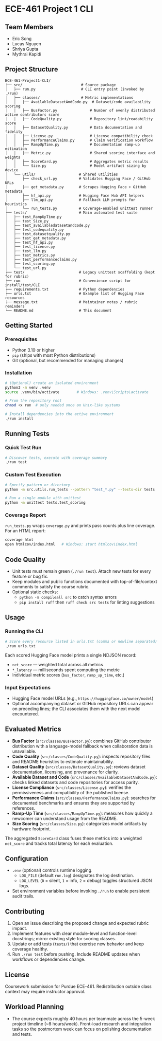# ECE-461 Project 1 CLI

## Team Members
- Eric Song  
- Lucas Nguyen  
- Shriya Gupta  
- Mythrai Kapidi

## Project Structure

```
ECE-461-Project1-CLI/
├── src/                           # Source package
│   ├── run.py                     # CLI entry point (invoked by ./run)
│   ├── classes/                   # Metric implementations
│   │   ├── AvailableDatasetAndCode.py  # Dataset/code availability scoring
│   │   ├── BusFactor.py               # Number of evenly distributed active contributors score
│   │   ├── CodeQuality.py             # Repository lint/readability score
│   │   ├── DatasetQuality.py          # Data documentation and fidelity
│   │   ├── License.py                 # License compatibility check
│   │   ├── PerformanceClaims.py       # Claim verification workflow
│   │   ├── RampUpTime.py              # Documentation ramp-up estimation
│   │   ├── Metric.py                  # Shared scoring interface and weights
│   │   ├── ScoreCard.py               # Aggregates metric results
│   │   └── Size.py                    # Model artifact sizing by device
│   └── utils/                    # Shared utilities
│       ├── check_url.py          # Validates Hugging Face / GitHub URLs
│       ├── get_metadata.py       # Scrapes Hugging Face + GitHub metadata
│       ├── hf_api.py             # Hugging Face Hub API helpers
│       ├── llm_api.py            # Fallback LLM prompts for heuristics
│       └── run_tests.py          # Coverage-enabled unittest runner
├── tests/                        # Main automated test suite
│   ├── test_RampUpTime.py
│   ├── test_Size.py
│   ├── test_availabledatasetandcode.py
│   ├── test_codequality.py
│   ├── test_datasetquality.py
│   ├── test_get_metadata.py
│   ├── test_hf_api.py
│   ├── test_license.py
│   ├── test_llm.py
│   ├── test_metrics.py
│   ├── test_performanceclaims.py
│   ├── test_scoring.py
│   └── test_url.py
├── test/                         # Legacy unittest scaffolding (kept for rubric)
├── run                           # Convenience script for install/test/CLI
├── requirements.txt              # Python dependencies
├── urls.txt                      # Example list of Hugging Face resources
├── message.txt                   # Maintainer notes / rubric reminders
└── README.md                     # This document
```

## Getting Started

### Prerequisites
- Python 3.10 or higher
- `pip` (ships with most Python distributions)
- Git (optional, but recommended for managing changes)

### Installation
```bash
# (Optional) create an isolated environment
python3 -m venv .venv
source .venv/bin/activate        # Windows: .venv\Scripts\activate

# From the repository root
chmod +x run  # only needed once on Unix-like systems

# Install dependencies into the active environment
./run install
```

## Running Tests

### Quick Test Run
```bash
# Discover tests, execute with coverage summary
./run test
```

### Custom Test Execution
```bash
# Specify pattern or directory
python -m src.utils.run_tests --pattern "test_*.py" --tests-dir tests

# Run a single module with unittest
python -m unittest tests.test_scoring
```

### Coverage Report
`run_tests.py` wraps `coverage.py` and prints pass counts plus line coverage. For an HTML report:
```bash
coverage html
open htmlcov/index.html   # Windows: start htmlcov\index.html
```

## Code Quality
- Unit tests must remain green (`./run test`). Attach new tests for every feature or bug fix.
- Keep modules and public functions documented with top-of-file/context comments to satisfy the course rubric.
- Optional static checks:
  - `python -m compileall src` to catch syntax errors
  - `pip install ruff` then `ruff check src tests` for linting suggestions

## Usage

### Running the CLI
```bash
# Score every resource listed in urls.txt (comma or newline separated)
./run urls.txt
```

Each scored Hugging Face model prints a single NDJSON record:
- `net_score` — weighted total across all metrics
- `*_latency` — milliseconds spent computing the metric
- Individual metric scores (`bus_factor`, `ramp_up_time`, etc.)

### Input Expectations
- Hugging Face model URLs (e.g., `https://huggingface.co/owner/model`)
- Optional accompanying dataset or GitHub repository URLs can appear on preceding lines; the CLI associates them with the next model encountered.

## Evaluated Metrics
- **Bus Factor** (`src/classes/BusFactor.py`): combines GitHub contributor distribution with a language-model fallback when collaboration data is unavailable.
- **Code Quality** (`src/classes/CodeQuality.py`): inspects repository files and README heuristics to estimate maintainability.
- **Dataset Quality** (`src/classes/DatasetQuality.py`): reviews dataset documentation, licensing, and provenance for clarity.
- **Available Dataset and Code** (`src/classes/AvailableDatasetAndCode.py`): checks linked datasets and code repositories for access parity.
- **License Compliance** (`src/classes/License.py`): verifies the permissiveness and compatibility of the published license.
- **Performance Claims** (`src/classes/PerformanceClaims.py`): searches for documented benchmarks and ensures they are supported by references.
- **Ramp-Up Time** (`src/classes/RampUpTime.py`): measures how quickly a newcomer can understand usage from the README.
- **Size Scoring** (`src/classes/Size.py`): categorizes model artifacts by hardware footprint.

The aggregated `ScoreCard` class fuses these metrics into a weighted `net_score` and tracks total latency for each evaluation.

## Configuration
- `.env` (optional) controls runtime logging.
  - `LOG_FILE` (default `run.log`) designates the log destination.
  - `LOG_LEVEL` (`0` = silent, `1` = info, `2` = debug) toggles structured JSON logs.
- Set environment variables before invoking `./run` to enable persistent audit trails.

## Contributing
1. Open an issue describing the proposed change and expected rubric impact.
2. Implement features with clear module-level and function-level docstrings; mirror existing style for scoring classes.
3. Update or add tests (`tests/`) that exercise new behavior and keep coverage healthy.
4. Run `./run test` before pushing. Include README updates when workflows or dependencies change.

## License

Coursework submission for Purdue ECE-461. Redistribution outside class context may require instructor approval.

## Workload Planning
- The course expects roughly 40 hours per teammate across the 5-week project timeline (~8 hours/week). Front-load research and integration tasks so the postmortem week can focus on polishing documentation and tests.
